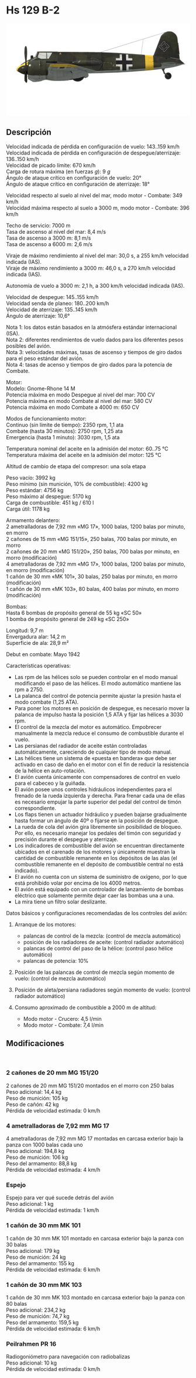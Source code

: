 # Hs 129 B-2  
  
![hs129b2](../images/hs129b2.png)  
  
## Descripción  
  
Velocidad indicada de pérdida en configuración de vuelo: 143..159 km/h  
Velocidad indicada de pérdida en configuración de despegue/aterrizaje: 136..150 km/h  
Velocidad de picado límite: 670 km/h  
Carga de rotura máxima (en fuerzas <i>g</i>): 9 <i>g</i>  
Ángulo de ataque crítico en configuración de vuelo: 20°  
Ángulo de ataque crítico en configuración de aterrizaje: 18°  
  
Velocidad respecto al suelo al nivel del mar, modo motor - Combate: 349 km/h  
Velocidad máxima respecto al suelo a 3000 m, modo motor - Combate: 396 km/h  
  
Techo de servicio: 7000 m  
Tasa de ascenso al nivel del mar: 8,4 m/s  
Tasa de ascenso a 3000 m: 8,1 m/s  
Tasa de ascenso a 6000 m: 2,6 m/s  
  
Viraje de máximo rendimiento al nivel del mar: 30,0 s, a 255 km/h velocidad indicada (IAS).  
Viraje de máximo rendimiento a 3000 m: 46,0 s, a 270 km/h velocidad indicada (IAS).  
  
Autonomía de vuelo a 3000 m: 2,1 h, a 300 km/h velocidad indicada (IAS).  
  
Velocidad de despegue: 145..155 km/h  
Velocidad senda de planeo: 180..200 km/h  
Velocidad de aterrizaje: 135..145 km/h  
Ángulo de aterrizaje: 10,6°  
  
Nota 1: los datos están basados en la atmósfera estándar internacional (ISA).  
Nota 2: diferentes rendimientos de vuelo dados para los diferentes pesos posibles del avión.  
Nota 3: velocidades máximas, tasas de ascenso y tiempos de giro dados para el peso estándar del avión.  
Nota 4: tasas de acenso y tiempos de giro dados para la potencia de Combate.  
  
Motor:  
Modelo: Gnome-Rhone 14 M  
Potencia máxima en modo Despegue al nivel del mar: 700 CV  
Potencia máxima en modo Combate al nivel del mar: 580 CV  
Potencia máxima en modo Combate a 4000 m: 650 CV  
  
Modos de funcionamiento motor:  
Continuo (sin límite de tiempo): 2350 rpm, 1,1 ata  
Combate (hasta 30 minutos): 2750 rpm, 1,25 ata  
Emergencia (hasta 1 minuto): 3030 rpm, 1,5 ata  
  
Temperatura nominal del aceite en la admisión del motor: 60..75 °C  
Temperatura máxima del aceite en la admisión del motor: 125 °C  
  
Altitud de cambio de etapa del compresor: una sola etapa  
  
Peso vacío: 3992 kg  
Peso mínimo (sin munición, 10% de combustible): 4200 kg  
Peso estándar: 4756 kg  
Peso máximo al despegue: 5170 kg  
Carga de combustible: 451 kg / 610 l  
Carga útil: 1178 kg  
  
Armamento delantero:  
2 ametralladoras de 7,92 mm «MG 17», 1000 balas, 1200 balas por minuto, en morro  
2 cañones de 15 mm «MG 151/15», 250 balas, 700 balas por minuto, en morro  
2 cañones de 20 mm «MG 151/20», 250 balas, 700 balas por minuto, en morro (modificación)  
4 ametralladoras de 7,92 mm «MG 17», 1000 balas, 1200 balas por minuto, en morro (modificación)  
1 cañón de 30 mm «MK 101», 30 balas, 250 balas por minuto, en morro (modificación)  
1 cañón de 30 mm «MK 103», 80 balas, 400 balas por minuto, en morro (modificación)  
  
Bombas:  
Hasta 6 bombas de propósito general de 55 kg «SC 50»  
1 bomba de propósito general de 249 kg «SC 250»  
  
Longitud: 9,7 m  
Envergadura alar: 14,2 m  
Superficie de ala: 28,9 m²  
  
Debut en combate: Mayo 1942  
  
Características operativas:  
- Las rpm de las hélices solo se pueden controlar en el modo manual modificando el paso de las hélices. El modo automático mantiene las rpm a 2750.  
- La palanca del control de potencia permite ajustar la presión hasta el modo combate (1,25 ATA).  
- Para poner los motores en posición de despegue, es necesario mover la palanca de impulso hasta la posición 1,5 ATA y fijar las hélices a 3030 rpm.  
- El control de la mezcla del motor es automático. Empobrecer manualmente la mezcla reduce el consumo de combustible durante el vuelo.  
- Las persianas del radiador de aceite están controladas automáticamente, careciendo de cualquier tipo de modo manual.  
- Las hélices tiene un sistema de «puesta en bandera» que debe ser activado en caso de daño en el motor con el fin de reducir la resistencia de la hélice en auto-rotación.  
- El avión cuenta únicamente con compensadores de control en vuelo para el cabeceo y la guiñada.  
- El avión posee unos controles hidráulicos independientes para el frenado de la rueda izquierda y derecha. Para frenar cada una de ellas es necesario empujar la parte superior del pedal del control de timón correspondiente.  
- Los flaps tienen un actuador hidráulico y pueden bajarse gradualmente hasta formar un ángulo de 40º o fijarse en la posición de despegue.  
- La rueda de cola del avión gira libremente sin posibilidad de bloqueo. Por ello, es necesario manejar los pedales del timón con seguridad y precisión durante el despegue y aterrizaje.  
- Los indicadores de combustible del avión se encuentran directamente ubicados en el carenado de los motores y únicamente muestran la cantidad de combustible remanente en los depósitos de las alas (el combustible remanente en el depósito de combustible central no está indicado).  
- El avión no cuenta con un sistema de suministro de oxígeno, por lo que está prohibido volar por encima de los 4000 metros.  
- El avión está equipado con un controlador de lanzamiento de bombas eléctrico que solamente permite dejar caer las bombas una a una.  
- La mira tiene un filtro solar deslizante.  
  
Datos básicos y configuraciones recomendadas de los controles del avión:  
1. Arranque de los motores:  
	- palancas de control de la mezcla: (control de mezcla automático)  
	- posición de los radiadores de aceite: (control radiador automático)  
	- palancas de control del paso de la hélice: (control paso hélice automático)  
	- palancas de potencia: 10%  
  
2. Posición de las palancas de control de mezcla según momento de vuelo: (control de mezcla automático)  
  
3. Posición de aleta/persiana radiadores según momento de vuelo: (control radiador automático)  
  
4. Consumo aproximado de combustible a 2000 m de altitud:  
	- Modo motor - Crucero: 4,5 l/min  
	- Modo motor - Combate: 7,4 l/min  
  
## Modificaciones  
  ﻿
  
### 2 cañones de 20 mm MG 151/20  
  
2 cañones de 20 mm MG 151/20 montados en el morro con 250 balas  
Peso adicional: 14,4 kg  
Peso de munición: 105 kg  
Peso de cañón: 42 kg  
Pérdida de velocidad estimada: 0 km/h  ﻿
  
### 4 ametralladoras de 7,92 mm MG 17  
  
4 ametralladoras de 7,92 mm MG 17 montadas en carcasa exterior bajo la panza con 1000 balas cada uno  
Peso adicional: 194,8 kg  
Peso de munición: 106 kg  
Peso del armamento: 88,8 kg  
Pérdida de velocidad estimada: 4 km/h  ﻿
  
### Espejo  
  
Espejo para ver qué sucede detrás del avión  
Peso adicional: 1 kg  
Pérdida de velocidad estimada: 1 km/h  ﻿
  
### 1 cañón de 30 mm MK 101  
  
1 cañón de 30 mm MK 101 montado en carcasa exterior bajo la panza con 30 balas  
Peso adicional: 179 kg  
Peso de munición: 24 kg  
Peso del armamento: 155 kg  
Pérdida de velocidad estimada: 6 km/h  ﻿
  
### 1 cañón de 30 mm MK 103  
  
1 cañón de 30 mm MK 103 montado en carcasa exterior bajo la panza con 80 balas  
Peso adicional: 234,2 kg  
Peso de munición: 74,7 kg  
Peso del armamento: 159,5 kg  
Pérdida de velocidad estimada: 6 km/h  ﻿
  
### Peilrahmen PR 16  
  
Radiogoniómetro para navegación con radiobalizas  
Peso adicional: 10 kg  
Pérdida de velocidad estimada: 0 km/h  
